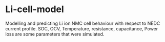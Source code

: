 # Li-cell-model
Modelling and predicting Li ion NMC cell behaviour with respect to NEDC current profile. SOC, OCV, Temperature, resistance, capacitance, Power loss are some parameters that were simulated.
